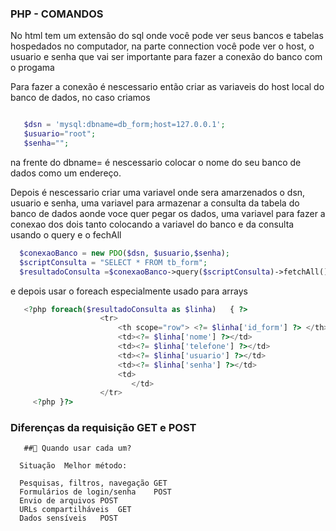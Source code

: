 ### PHP - COMANDOS
 No html tem um extensão do sql onde você pode ver seus bancos e tabelas hospedados no computador, na parte connection você pode ver o host, o usuario e senha que vai ser importante para fazer a conexão do banco com o progama

Para fazer a conexão é nescessario então criar as variaveis do host local do banco de dados, no caso criamos  
```php

   $dsn = 'mysql:dbname=db_form;host=127.0.0.1';
   $usuario="root";
   $senha="";
```
   na frente do dbname= é nescessario colocar o nome do seu banco de dados como um endereço.

   Depois é nescessario criar uma variavel onde sera amarzenados o dsn, usuario e senha, uma variavel para armazenar a consulta da tabela do banco de dados aonde voce quer pegar os dados, uma variavel para fazer a conexao dos dois tanto colocando a variavel do banco e da consulta usando o query e o fechAll

  
 ```php 
   $conexaoBanco = new PDO($dsn, $usuario,$senha);
   $scriptConsulta = "SELECT * FROM tb_form";
   $resultadoConsulta =$conexaoBanco->query($scriptConsulta)->fetchAll();
  ```
  e depois usar o foreach especialmente usado para arrays 
```php
   <?php foreach($resultadoConsulta as $linha)   { ?>
                    <tr>
                        <th scope="row"> <?= $linha['id_form'] ?> </th>
                        <td><?= $linha['nome'] ?></td>
                        <td><?= $linha['telefone'] ?></td>
                        <td><?= $linha['usuario'] ?></td>
                        <td><?= $linha['senha'] ?></td>
                        <td>
                           </td>
                    </tr>
     <?php }?>
 ```    
 ### Diferenças da requisição GET e POST

       ##🧠 Quando usar cada um?

      Situação	Melhor método:

      Pesquisas, filtros, navegação	GET
      Formulários de login/senha	POST
      Envio de arquivos	POST
      URLs compartilháveis	GET
      Dados sensíveis	POST



